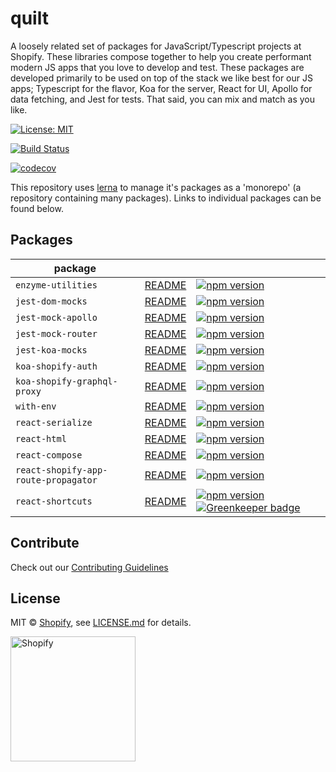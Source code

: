 # quilt

A loosely related set of packages for JavaScript/Typescript projects at Shopify. These libraries compose together to help you create performant modern JS apps that you love to develop and test. These packages are developed primarily to be used on top of the stack we like best for our JS apps; Typescript for the flavor, Koa for the server, React for UI, Apollo for data fetching, and Jest for tests. That said, you can mix and match as you like.

[![License: MIT](https://img.shields.io/badge/License-MIT-green.svg)](LICENSE.md)

[![Build Status](https://travis-ci.org/Shopify/quilt.svg?branch=master)](https://travis-ci.org/Shopify/quilt)

[![codecov](https://codecov.io/gh/Shopify/quilt/branch/master/graph/badge.svg)](https://codecov.io/gh/Shopify/quilt)

This repository uses [lerna](https://github.com/lerna/lerna) to manage it's packages as a 'monorepo' (a repository containing many packages). Links to individual packages can be found below.

## Packages

| package                              |                                                                                          |                                                                                                                                                                        |
| ------------------------------------ | ---------------------------------------------------------------------------------------- | ---------------------------------------------------------------------------------------------------------------------------------------------------------------------- |
| `enzyme-utilities`                   | [README](packages/enzyme-utilities/README.md)                                            | [![npm version](https://badge.fury.io/js/%40shopify%2Fenzyme-utilities.svg)](https://badge.fury.io/js/%40shopify%2Fenzyme-utilities)                                   |
| `jest-dom-mocks`                     | [README](packages/jest-dom-mocks/README.md)                                              | [![npm version](https://badge.fury.io/js/%40shopify%2Fjest-dom-mocks.svg)](https://badge.fury.io/js/%40shopify%2Fjest-dom-mocks)                                       |
| `jest-mock-apollo`                   | [README](packages/jest-mock-apollo/README.md)                                            | [![npm version](https://badge.fury.io/js/%40shopify%2Fjest-mock-apollo.svg)](https://badge.fury.io/js/%40shopify%2Fjest-mock-apollo)                                   |
| `jest-mock-router`                   | [README](packages/jest-mock-router/README.md)                                            | [![npm version](https://badge.fury.io/js/%40shopify%2Fjest-mock-router.svg)](https://badge.fury.io/js/%40shopify%2Fjest-mock-router)                                   |
| `jest-koa-mocks`                     | [README](https://github.com/Shopify/quilt/blob/master/packages/jest-koa-mocks/README.md) | [![npm version](https://badge.fury.io/js/%40shopify%2Fjest-koa-mocks.svg)](https://badge.fury.io/js/%40shopify%2Fjest-koa-mocks)                                       |
| `koa-shopify-auth`                   | [README](packages/koa-shopify-auth/README.md)                                            | [![npm version](https://badge.fury.io/js/%40shopify%2Fkoa-shopify-auth.svg)](https://badge.fury.io/js/%40shopify%2Fkoa-shopify-auth)                                   |
| `koa-shopify-graphql-proxy`          | [README](packages/koa-shopify-graphql-proxy/README.md)                                   | [![npm version](https://badge.fury.io/js/%40shopify%2Fkoa-shopify-graphql-proxy.svg)](https://badge.fury.io/js/%40shopify%2Fkoa-shopify-graphql-proxy)                 |
| `with-env`                           | [README](packages/with-env/README.md)                                                    | [![npm version](https://badge.fury.io/js/%40shopify%2Fwith-env.svg)](https://badge.fury.io/js/%40shopify%2Fwith-env)                                                   |
| `react-serialize`                    | [README](packages/react-serialize/README.md)                                             | [![npm version](https://badge.fury.io/js/%40shopify%2Freact-serialize.svg)](https://badge.fury.io/js/%40shopify%2Freact-serialize)                                     |
| `react-html`                         | [README](packages/react-html/README.md)                                                  | [![npm version](https://badge.fury.io/js/%40shopify%2Freact-html.svg)](https://badge.fury.io/js/%40shopify%2Freact-html)                                               |
| `react-compose`                      | [README](packages/react-compose/README.md)                                               | [![npm version](https://badge.fury.io/js/%40shopify%2Freact-compose.svg)](https://badge.fury.io/js/%40shopify%2Freact-compose)                                         |
| `react-shopify-app-route-propagator` | [README](packages/react-shopify-app-route-propagator/README.md)                          | [![npm version](https://badge.fury.io/js/%40shopify%2Freact-shopify-app-route-propagator.svg)](https://badge.fury.io/js/%40shopify%react-shopify-app-route-propagator) |
| `react-shortcuts`                    | [README](packages/react-shortcuts/README.md)                                             | [![npm version](https://badge.fury.io/js/%40shopify%2Freact-shortcuts.svg)](https://badge.fury.io/js/%40shopify%2Freact-html) [![Greenkeeper badge](https://badges.greenkeeper.io/Shopify/quilt.svg)](https://greenkeeper.io/)                                          |

## Contribute

Check out our [Contributing Guidelines](CONTRIBUTING.md)

## License

MIT &copy; [Shopify](https://shopify.com/), see [LICENSE.md](LICENSE.md) for details.

<a href="http://www.shopify.com/"><img src="https://cdn.shopify.com/assets2/press/brand/shopify-logo-main-small-f029fcaf14649a054509f6790ce2ce94d1f1c037b4015b4f106c5a67ab033f5b.png" alt="Shopify" width="200" /></a>
